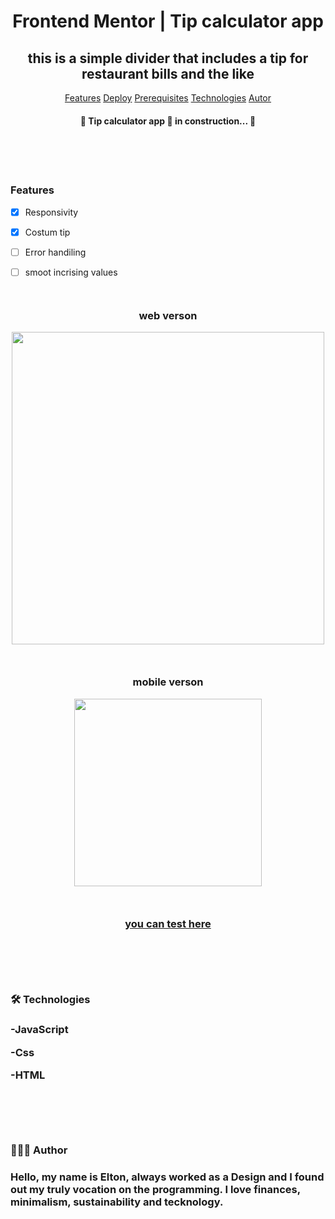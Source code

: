 
<h1 align="center">Frontend Mentor | Tip calculator app</h1>

<h2 align="center">this is a simple divider that includes a tip for restaurant bills and the like</h2>

  

<p align="center"><a  href="#features">Features</a> <a href="#deploy">Deploy</a> <a  href="#prerequisites">Prerequisites</a> <a  href="#technologies">Technologies</a> <a  href="#author">Autor</a></p>

  

<h4 id='status'  align="center">

🚧 Tip calculator app 🚀 in construction... 🚧


</h4>

<br>
<br>
<br>

<div align="left">
<h3 id='features'>Features</h3>

- [x] Responsivity

- [x] Costum tip

- [ ] Error handiling

- [ ] smoot incrising values
</div>


<div align="center" style="margin:50px auto;">
  <h3> web verson </h3>
  <div>
  <img width="500" src='https://user-images.githubusercontent.com/79487393/132255533-8e93f27b-03da-4c1c-a811-124090d441f1.png' />
</div style="margin:50px auto;">
  
  <div style="margin:50px auto;">
  <h3> mobile verson </h3>
  <img width="300" src='https://user-images.githubusercontent.com/79487393/132255985-b745036d-0550-4fc2-a402-e38568e8fe92.png'/>
  </div>

<h3 align="center"><a id="deploy" href="https://tonalmeida.github.io/Tip-calculator-app/">you can test here</a><h3>

</div>


<div style="margin: 100px 0">
  <h3 id="technologies">🛠 Technologies<h3>

-JavaScript

-Css

-HTML
</div>

<div style="margin:80px auto;">
<h3 id="author">👨🏻‍💻 Author<h3>
<p>Hello, my name is Elton, always worked as a Design and I found out my truly vocation on the programming. I love finances, minimalism, sustainability and tecknology.</p>
</div>
